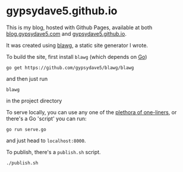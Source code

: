 gypsydave5.github.io
====================

This is my blog, hosted with Github Pages, available at both
[blog.gypsydave5.com](blog.gypsydave5.com) and
[gypsydave5.github.io](gypsydave5.github.io).

It was created using [blawg][blawg], a static site generator I wrote.

To build the site, first install `blawg` (which depends on [Go][golang])

```shell
go get https://github.com/gypsydave5/blawg/blawg
```

and then just run

```shell
blawg
```

in the project directory

To serve locally, you can use any one of the [plethora of one-liners][one-line-static],
or there's a Go 'script' you can run:

```shell
go run serve.go
```

and just head to `localhost:8000`.

To publish, there's a `publish.sh` script.

```shell
./publish.sh
```

[blawg]: https://github.com/gypsydave5/blawg
[golang]: https://golang.org/doc/install
[one-line-static]: https://gist.github.com/willurd/5720255

